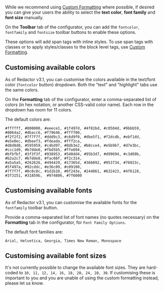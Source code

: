 While we recommend using [Custom Formatting](Custom_Formatting) where possible, if desired you can give your users the ability to select the **text color**, **font family** and **font size** manually.

On the **Toolbar** tab of the configurator, you can add the `fontcolor`, `fontfamily` and `fontsize` toolbar buttons to enable these options.

These options will add span tags with inline styles. To use span tags with classes or to apply styles/classes to the block level tags, use [Custom Formatting](Custom_Formatting).

## Customising available colors

As of Redactor v3.1, you can customise the colors available in the text/font color (`fontcolor` button) dropdown. Both the "text" and "highlight" tabs use the same colors.

On the **Formatting** tab of the configurator, enter a comma-separated list of colors (in hex notation, or another CSS-valid color name). Each row in the dropdown has room for 11 colors.

The default colors are:

```
#ffffff, #000000, #eeece1, #1f497d, #4f81bd, #c0504d, #9bbb59, #8064a2, #4bacc6, #f79646, #ffff00,
#f2f2f2, #7f7f7f, #ddd9c3, #c6d9f0, #dbe5f1, #f2dcdb, #ebf1dd, #e5e0ec, #dbeef3, #fdeada, #fff2ca,
#d8d8d8, #595959, #c4bd97, #8db3e2, #b8cce4, #e5b9b7, #d7e3bc, #ccc1d9, #b7dde8, #fbd5b5, #ffe694,
#bfbfbf, #3f3f3f, #938953, #548dd4, #95b3d7, #d99694, #c3d69b, #b2a2c7, #b7dde8, #fac08f, #f2c314,
#a5a5a5, #262626, #494429, #17365d, #366092, #953734, #76923c, #5f497a, #92cddc, #e36c09, #c09100,
#7f7f7f, #0c0c0c, #1d1b10, #0f243e, #244061, #632423, #4f6128, #3f3151, #31859b,  #974806, #7f6000
```

## Customising available fonts

As of Redactor v3.1, you can customise the available fonts for the `fontfamily` toolbar button.

Provide a comma-separated list of font names (no quotes necessary) on the **Formatting** tab in the configurator, for `Font Family Options`. 

The default font families are:

``` 
Arial, Helvetica, Georgia, Times New Roman, Monospace
```

## Customising available font sizes

It's not currently possible to change the available font sizes. They are hard-coded to `10, 11, 12, 14, 16, 18, 20, 24, 28, 30`. If customising these is important to you and you are unable of using the custom formatting instead, please let us know.
